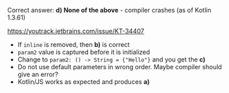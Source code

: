 Correct answer: **d) None of the above** - compiler crashes (as of Kotlin 1.3.61)

https://youtrack.jetbrains.com/issue/KT-34407

* If `inline` is removed, then **b)** is correct
* `param2` value is captured before it is initialized
* Change to `param2: () -> String = {"Hello"}` and you get the **c)**
* Do not use default parameters in wrong order. Maybe compiler should give an error?
* Kotlin/JS works as expected and produces **a)**
